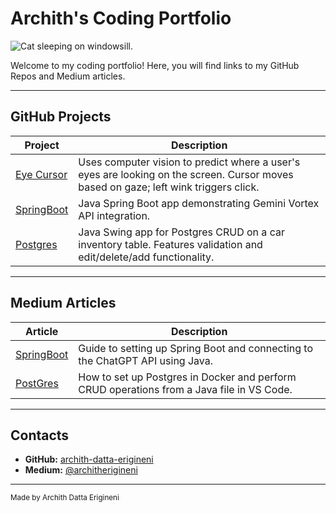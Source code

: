 # Archith's Coding Portfolio

![Cat sleeping on windowsill.](https://cdn.pixabay.com/animation/2025/04/29/23/55/23-55-02-125_512.gif)

Welcome to my coding portfolio! Here, you will find links to my GitHub Repos and Medium articles.  

---

## GitHub Projects

| Project                                     | Description                                                                                                         |
|----------------------------------------------|---------------------------------------------------------------------------------------------------------------------|
| [Eye Cursor](https://github.com/archith-datta-erigineni/eye-as-cursor-tracer)        | Uses computer vision to predict where a user's eyes are looking on the screen. Cursor moves based on gaze; left wink triggers click. |
| [SpringBoot](https://github.com/archith-datta-erigineni/spring-ai-gemini-demo)       | Java Spring Boot app demonstrating Gemini Vortex API integration.                                                    |
| [Postgres](https://github.com/archith-datta-erigineni/postgres-with-java)            | Java Swing app for Postgres CRUD on a car inventory table. Features validation and edit/delete/add functionality.    |

---

## Medium Articles

| Article                                     | Description                                                                                                         |
|----------------------------------------------|---------------------------------------------------------------------------------------------------------------------|
| [SpringBoot](https://medium.com/@architherigineni/using-the-spring-boot-framework-to-call-the-chatgpt-api-29850a22a032?source=user_profile_page---------0-------------68e3114c9737--------------------) | Guide to setting up Spring Boot and connecting to the ChatGPT API using Java.                                        |
| [PostGres](https://medium.com/@architherigineni/connecting-postgresql-to-visual-studio-code-using-java-93be66242a0a?source=user_profile_page---------1-------------68e3114c9737----------------------) | How to set up Postgres in Docker and perform CRUD operations from a Java file in VS Code.                            |

---

## Contacts

- **GitHub:** [archith-datta-erigineni](https://github.com/archith-datta-erigineni)
- **Medium:** [@architherigineni](https://medium.com/@architherigineni)

---

<sup>Made by Archith Datta Erigineni</sup>
